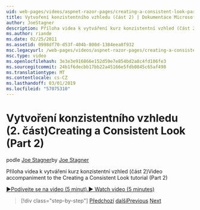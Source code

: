 ```yaml
---
uid: web-pages/videos/aspnet-razor-pages/creating-a-consistent-look-part-2
title: Vytvoření konzistentního vzhledu (část 2) | Dokumentace Microsoftu
author: JoeStagner
description: Příloha videa k vytváření kurz konzistentní vzhled (část 2)
ms.author: riande
ms.date: 02/25/2011
ms.assetid: 0998df70-d53f-404b-800d-1384eea8f932
msc.legacyurl: /web-pages/videos/aspnet-razor-pages/creating-a-consistent-look-part-2
msc.type: video
ms.openlocfilehash: 3e3e3e916866e152d59e7e854bd2a8c4fd106fe3
ms.sourcegitcommit: 24b1f6decbb17bb22a45166e5fdb0845c65af498
ms.translationtype: MT
ms.contentlocale: cs-CZ
ms.lasthandoff: 03/01/2019
ms.locfileid: "57075310"
---
```

<a name="creating-a-consistent-look-part-2"></a><span data-ttu-id="be709-103">Vytvoření konzistentního vzhledu (2. část)</span><span class="sxs-lookup"><span data-stu-id="be709-103">Creating a Consistent Look (Part 2)</span></span>
====================
<span data-ttu-id="be709-104">podle [Joe Stagner](https://github.com/JoeStagner)</span><span class="sxs-lookup"><span data-stu-id="be709-104">by [Joe Stagner](https://github.com/JoeStagner)</span></span>

<span data-ttu-id="be709-105">Příloha videa k vytváření kurz konzistentní vzhled (část 2)</span><span class="sxs-lookup"><span data-stu-id="be709-105">Video accompaniment to the Creating a Consistent Look tutorial (Part 2)</span></span>

[<span data-ttu-id="be709-106">&#9654;Podívejte se na video (5 minut).</span><span class="sxs-lookup"><span data-stu-id="be709-106">&#9654; Watch video (5 minutes)</span></span>](https://channel9.msdn.com/Blogs/ASP-NET-Site-Videos/creating-a-consistent-look-part-2)

> [!div class="step-by-step"]
> <span data-ttu-id="be709-107">[Předchozí](creating-a-consistent-look-part-1.md)
> [další](working-with-forms-part-1.md)</span><span class="sxs-lookup"><span data-stu-id="be709-107">[Previous](creating-a-consistent-look-part-1.md)
[Next](working-with-forms-part-1.md)</span></span>
